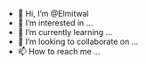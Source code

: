 - 👋 Hi, I’m @Elmitwal
- 👀 I’m interested in ...
- 🌱 I’m currently learning ...
- 💞️ I’m looking to collaborate on ...
- 📫 How to reach me ...

<!---
Elmitwal/Elmitwal is a ✨ special ✨ repository because its `README.md` (this file) appears on your GitHub profile.
You can click the Preview link to take a look at your changes.
--->

